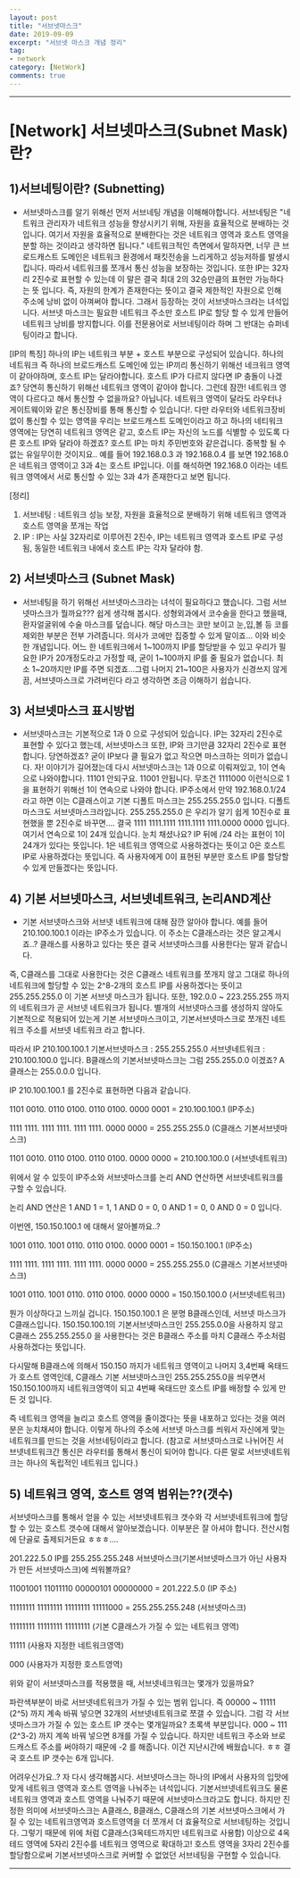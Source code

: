 ```yaml
---
layout: post
title: "서브넷마스크"
date: 2019-09-09
excerpt: "서브넷 마스크 개념 정리"
tag:
- network
category: [NetWork]
comments: true
---
```




- - -

# [Network] 서브넷마스크(Subnet Mask)란?

## 1)서브네팅이란? (Subnetting)
- 서브넷마스크를 알기 위해선 먼저 서브네팅 개념을 이해해야합니다. 서브네팅은 "네트워크 관리자가 네트워크 성능을 향상시키기 위해, 자원을 효율적으로 분배하는 것입니다. 여기서 자원을 효율적으로 분배한다는 것은 네트워크 영역과 호스트 영역을 분할 하는 것이라고 생각하면 됩니다." 네트워크적인 측면에서 말하자면, 너무 큰 브로드캐스트 도메인은 네트워크 환경에서 패킷전송을 느리게하고 성능저하를 발생시킵니다. 따라서 네트워크를 쪼개서 통신 성능을 보장하는 것입니다. 또한 IP는 32자리 2진수로 표현할 수 있는데 이 말은 결국 최대 2의 32승만큼의 표현만 가능하다는 뜻 입니다. 즉, 자원의 한계가 존재한다는 뜻이고 결국 제한적인 자원으로 인해 주소에 낭비 없이 아껴써야 합니다. 그래서 등장하는 것이 서브넷마스크라는 녀석입니다. 서브넷 마스크는 필요한 네트워크 주소만 호스트 IP로 할당 할 수 있게 만들어 네트워크 낭비를 방지합니다. 이를 전문용어로 서브네팅이라 하며 그 반대는 슈퍼네팅이라고 합니다.

[IP의 특징]
하나의 IP는 네트워크 부분 + 호스트 부분으로 구성되어 있습니다. 하나의 네트워크 즉 하나의 브로드캐스트 도메인에 있는 IP끼리 통신하기 위해선 네크워크 영역이 같아야하며, 호스트 IP는 달라야합니다. 호스트 IP가 다르지 않다면 IP 충돌이 나겠죠? 당연히 통신하기 위해선 네트워크 영역이 같아야 합니다. 그런데 잠깐! 네트워크 영역이 다르다고 해서 통신할 수 없을까요? 아닙니다. 네트워크 영역이 달라도 라우터나 게이트웨이와 같은 통신장비를 통해 통신할 수 있습니다!. 다만 라우터와 네트워크장비 없이 통신할 수 있는 영역을 우리는 브로드캐스트 도메인이라고 하고 하나의 네티워크 영역에는 당연히 네트워크 영역은 같고, 호스트 IP는 자신의 노드를 식별할 수 있도록 다른 호스트 IP와 달라야 하겠죠? 호스트 IP는 마치 주민번호와 같은겁니다. 중복할 될 수 없는 유일무이한 것이지요.. 예를 들어 192.168.0.3 과 192.168.0.4 를 보면 192.168.0 은 네트워크 영역이고 3과 4는 호스트 IP입니다. 이를 해석하면 192.168.0 이라는 네트워크 영역에서 서로 통신할 수 있는 3과 4가 존재한다고 보면 됩니다.

[정리]
1. 서브네팅 : 네트워크 성능 보장, 자원을 효율적으로 분배하기 위해 네트워크 영역과 호스트 영역을 쪼개는 작업
2. IP : IP는 사실 32자리로 이루어진 2진수, IP는 네트워크 영역과 호스트 IP로 구성됨, 동일한 네트워크 내에서 호스트 IP는 각자 달라야 함.


## 2) 서브넷마스크 (Subnet Mask)
- 서브네팅을 하기 위해선 서브넷마스크라는 녀석이 필요하다고 했습니다. 그럼 서브넷마스크가 뭘까요??? 쉽게 생각해 봅시다. 성형외과에서 코수술을 한다고 했을때, 환자얼굴위에 수술 마스크를 덮습니다. 해당 마스크는 코만 보이고 눈,입,볼 등 코를 제외한 부분은 전부 가려줍니다. 의사가 코에만 집중할 수 있게 말이죠... 이와 비슷한 개념입니다. 어느 한 네트워크에서 1~100까지 IP를 할당받을 수 있고 우리가 필요한 IP가 20개정도라고 가정할 때, 굳이 1~100까지 IP를 줄 필요가 없습니다. 최소 1~20까지만 IP를 주면 되겠죠...그럼 나머지 21~100은 사용자가 신경쓰지 않게 끔, 서브넷마스크로 가려버린다 라고 생각하면 조금 이해하기 쉽습니다. 



## 3) 서브넷마스크 표시방법
- 서브넷마스크는 기본적으로 1과 0 으로 구성되어 있습니다. IP는 32자리 2진수로 표현할 수 있다고 했는데, 서브넷마스크 또한, IP와 크기만큼 32자리 2진수로 표현합니다. 당연하겠죠? 굳이 IP보다 클 필요가 없고 작으면 마스크하는 의미가 없습니다. 자! 이야기가 길어졌는데 다시 서브넷마스크는 1과 0으로 이뤄져있고, 1이 연속으로 나와야합니다. 11101 안되구요. 11001 안됩니다. 무조건 1111000 이런식으로 1을 표현하기 위해선 1이 연속으로 나와야 합니다.  IP주소에서 만약 192.168.0.1/24 라고 하면 이는 C클래스이고 기본 디폴트 마스크는 255.255.255.0 입니다. 디폴트 마스크도 서브넷마스크라입니다. 255.255.255.0 은 우리가 알기 쉽게 10진수로 표현했을 뿐 2진수로 바꾸면....
결국 1111 1111.1111 1111.1111 1111.0000 0000 입니다. 여기서 연속으로 1이 24개 있습니다. 눈치 채셨나요? IP 뒤에 /24 라는 표현이 1이 24개가 있다는 뜻입니다. 1은 네트워크 영역으로 사용하겠다는 뜻이고 0은 호스트 IP로 사용하겠다는 뜻입니다. 즉 사용자에게 0이 표현된 부분만 호스트 IP를 할당할 수 있게 만들겠다는 뜻입니다.

## 4) 기본 서브넷마스크, 서브넷네트워크, 논리AND계산
- 기본 서브넷마스크와 서브넷 네트워크에 대해 잠깐 알아야 합니다. 예를 들어 210.100.100.1 이라는 IP주소가 있습니다. 이 주소는 C클래스라는 것은 알고계시죠..? 클래스를 사용하고 있다는 뜻은 결국 서브넷마스크를 사용한다는 말과 같습니다. 


즉, C클래스를 그대로 사용한다는 것은 C클래스 네트워크를 쪼개지 않고 그대로 하나의 네트워크에 할당할 수 있는 2^8-2개의 호스트 IP를 사용하겠다는 뜻이고 255.255.255.0 이 기본 서브넷 마스크가 됩니다. 또한, 192.0.0 ~ 223.255.255 까지의 네트워크가 곧 서브넷 네트워크가 됩니다. 별개의 서브넷마스크를 생성하지 않아도 기본적으로 적용되어 있는게 기본 서브넷마스크이고, 기본서브넷마스크로 쪼개진 네트워크 주소를 서브넷 네트워크 라고 합니다. 


따라서 IP 210.100.100.1 기본서브넷마스크 : 255.255.255.0 서브넷네트워크 : 210.100.100.0 입니다. B클래스의 기본서브넷마스크는 그럼 255.255.0.0 이겠죠? A클래스는 255.0.0.0 입니다.





IP 210.100.100.1 를 2진수로 표현하면 다음과 같습니다.



1101 0010. 0110 0100. 0110 0100. 0000 0001 = 210.100.100.1 (IP주소)

1111 1111. 1111 1111. 1111 1111. 0000 0000 = 255.255.255.0 (C클래스 기본서브넷마스크)

1101 0010. 0110 0100. 0110 0100. 0000 0000 = 210.100.100.0 (서브넷네트워크)







위에서 알 수 있듯이 IP주소와 서브넷마스크를 논리 AND 연산하면 서브넷네트워크를 구할 수 있습니다.



논리 AND 연산은 1 AND 1 = 1, 1 AND 0 = 0, 0 AND 1 = 0, 0 AND 0 = 0 입니다.



이번엔, 150.150.100.1 에 대해서 알아볼까요..?



1001 0110. 1001 0110. 0110 0100. 0000 0001 = 150.150.100.1 (IP주소)

1111 1111. 1111 1111. 1111 1111. 0000 0000 = 255.255.255.0 (C클래스 기본서브넷마스크)

1001 0110. 1001 0110. 0110 0100. 0000 0000 = 150.150.100.0 (서브넷네트워크)



뭔가 이상하다고 느끼실 겁니다. 150.150.100.1 은 분명 B클래스인데, 서브넷 마스크가 C클래스입니다. 150.150.100.1의 기본서브넷마스크인 255.255.0.0을 사용하지 않고 C클래스 255.255.255.0 을 사용한다는 것은 B클래스 주소를 마치 C클래스 주소처럼 사용하겠다는 뜻입니다. 



다시말해 B클래스에 의해서 150.150 까지가 네트워크 영역이고 나머지 3,4번째 옥태드가 호스트 영역인데, C클래스 기본 서브넷마스크인 255.255.255.0을 씌우면서 150.150.100까지 네트워크영역이 되고 4번째 옥태드만 호스트 IP를 배정할 수 있게 만든 것 입니다.



즉 네트워크 영역을 늘리고 호스트 영역을 줄이겠다는 뜻을 내포하고 있다는 것을 여러분은 눈치채셔야 합니다. 이렇게 하나의 주소에 서브넷 마스크를 씌워서 자신에게 맞는 네트워크를 만드는 것을 서브네팅이라고 합니다. (참고로 서브넷마스크로 나뉘어진 서브넷네트워크간 통신은 라우터를 통해서 통신이 되어야 합니다. 다른 말로 서브넷네트워크는 하나의 독립적인 네트워크 입니다.)


## 5) 네트워크 영역, 호스트 영역 범위는??(갯수)

서브넷마스크를 통해서 얻을 수 있는 서브넷네트워크 갯수와 각 서브넷네트워크에 할당할 수 있는 호스트 갯수에 대해서 알아보겠습니다. 이부분은 잘 아셔야 합니다. 전산시험에 단골로 출제되거든요 ㅎㅎㅎ....



201.222.5.0 IP를 255.255.255.248 서브넷마스크(기본서브넷마스크가 아닌 사용자가 만든 서브넷마스크)에 씌워볼까요?



11001001 11011110 00000101 00000000 = 201.222.5.0 (IP 주소)

11111111 11111111 11111111 11111000 = 255.255.255.248 (서브넷마스크)



11111111 11111111 11111111 (기본 C클래스가 가질 수 있는 네트워크 영역)

11111 (사용자 지정한 네트워크영역)

000 (사용자가 지정한 호스트영역)



위와 같이 서브넷마스크를 적용했을 때, 서브넷네크워크는 몇개가 있을까요?

파란색부분이 바로 서브넷네트워크가 가질 수 있는 범위 입니다. 즉 00000 ~ 11111 (2^5) 까지 계속 바꿔 넣으면 32개의 서브넷네트워크로 쪼갤 수 있습니다. 그럼 각 서브넷마스크가 가질 수 있는 호스트 IP 갯수는 몇개일까요? 초록색 부분입니다. 000 ~ 111 (2^3-2) 까지 계쏙 바꿔 넣으면 8개를 가질 수 있습니다. 하지만 네트워크 주소와 브로드캐스트 주소를 써야하기 때문에 -2 를 해줍니다. 이건 지난시간에 배웠습니다. ㅎㅎ 결국 호스트 IP 갯수는 6개 입니다. 





어려우신가요..? 자 다시 생각해봅시다. 서브넷마스크는 하나의 IP에서 사용자의 입맛에 맞게 네트워크 영역과 호스트 영역을 나눠주는 녀석입니다. 기본서브넷네트워크도 물론 네트워크 영역과 호스트 영역을 나눠주기 때문에 서브넷마스크라고도 합니다. 하지만 진정한 의미에 서브넷마스크는 A클래스, B클래스, C클래스의 기본 서브넷마스크에서 가질 수 있는 네트워크영역과 호스트영역을 더 쪼개서 더 효율적으로 서브네팅하는 것입니다. 그렇기 때문에 위에 처럼 C클래스(3옥테드까지만 네트워크로 사용함) 이상으로 4옥테드 영역에 5자리 2진수를 네트워크 영역으로 확대하고! 호스트 영역을 3자리 2진수를 할당함으로써 기본서브넷마스크로 커버할 수 없었던 서브네팅을 구현할 수 있습니다.
- - -

